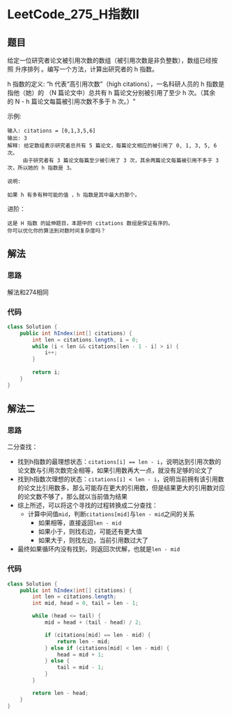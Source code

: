 # LeetCode_275_H指数II
## 题目
给定一位研究者论文被引用次数的数组（被引用次数是非负整数），数组已经按照 升序排列 。编写一个方法，计算出研究者的 h 指数。

h 指数的定义: “h 代表“高引用次数”（high citations），一名科研人员的 h 指数是指他（她）的 （N 篇论文中）总共有 h 篇论文分别被引用了至少 h 次。（其余的 N - h 篇论文每篇被引用次数不多于 h 次。）"

示例:
```
输入: citations = [0,1,3,5,6]
输出: 3 
解释: 给定数组表示研究者总共有 5 篇论文，每篇论文相应的被引用了 0, 1, 3, 5, 6 次。
     由于研究者有 3 篇论文每篇至少被引用了 3 次，其余两篇论文每篇被引用不多于 3 次，所以她的 h 指数是 3。

说明:

如果 h 有多有种可能的值 ，h 指数是其中最大的那个。
```
进阶：
```
这是 H 指数 的延伸题目，本题中的 citations 数组是保证有序的。
你可以优化你的算法到对数时间复杂度吗？
```
## 解法
### 思路
解法和274相同
### 代码
```java
class Solution {
    public int hIndex(int[] citations) {
        int len = citations.length, i = 0;
        while (i < len && citations[len - 1 - i] > i) {
            i++;
        }
        
        return i;
    }
}
```
## 解法二
### 思路
二分查找：
- 找到h指数的最理想状态：`citations[i] == len - i`，说明达到引用次数的论文数与引用次数完全相等，如果引用数再大一点，就没有足够的论文了
- 找到h指数次理想的状态：`citations[i] < len - i`，说明当前拥有该引用数的论文比引用数多，那么可能存在更大的引用数，但是结果更大的引用数对应的论文数不够了，那么就以当前值为结果
- 综上所述，可以将这个寻找的过程转换成二分查找：
    - 计算中间值`mid`，判断`citations[mid]`与`len - mid`之间的关系
        - 如果相等，直接返回`len - mid`
        - 如果小于，则找右边，可能还有更大值
        - 如果大于，则找左边，当前引用数过大了
- 最终如果循环内没有找到，则返回次优解，也就是`len - mid`
### 代码
```java
class Solution {
    public int hIndex(int[] citations) {
        int len = citations.length;
        int mid, head = 0, tail = len - 1;

        while (head <= tail) {
            mid = head + (tail - head) / 2;

            if (citations[mid] == len - mid) {
                return len - mid;
            } else if (citations[mid] < len - mid) {
                head = mid + 1;
            } else {
                tail = mid - 1;
            }
        }

        return len - head;
    }
}
```